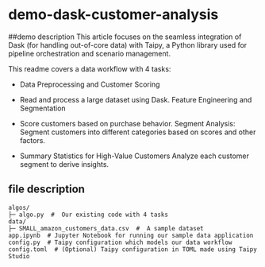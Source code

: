 # demo-dask-customer-analysis

##demo description
This article focuses on the seamless integration of Dask (for handling out-of-core data) with Taipy, a Python library used for pipeline orchestration and scenario management.

This readme covers a data workflow with 4 tasks:

- Data Preprocessing and Customer Scoring

- Read and process a large dataset using Dask.
Feature Engineering and Segmentation

- Score customers based on purchase behavior.
Segment Analysis: Segment customers into different categories based on scores and other factors.

- Summary Statistics for High-Value Customers
Analyze each customer segment to derive insights.


## file description
```
algos/
├─ algo.py  #  Our existing code with 4 tasks
data/
├─ SMALL_amazon_customers_data.csv  #  A sample dataset
app.ipynb  # Jupyter Notebook for running our sample data application
config.py  # Taipy configuration which models our data workflow
config.toml  # (Optional) Taipy configuration in TOML made using Taipy Studio
```
